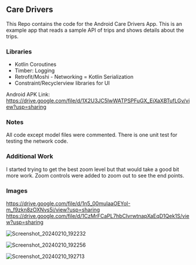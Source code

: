 ## Care Drivers

This Repo contains the code for the Android Care Drivers App. This is an example app that reads a sample API of trips and shows details about the trips.

### Libraries
- Kotlin Coroutines
- Timber: Logging
- Retrofit/Moshi - Networking
= Kotlin Serialization
- Constraint/Recyclerview libraries for UI

Android APK Link: https://drive.google.com/file/d/1X2U3JC5lwWATPSPFuGX_EjXaXBTufLGv/view?usp=sharing

### Notes
All code except model files were commented. There is one unit test for testing the network code.

### Additional Work
I started trying to get the best zoom level but that would take a good bit more work. Zoom controls were
added to zoom out to see the end points.

### Images
https://drive.google.com/file/d/1n5_00muIaaOEYoI-m_f9zkn8zOXNvs5i/view?usp=sharing
https://drive.google.com/file/d/1CzMrFCaPL7hbCIvrwtnapXaEqD1Qek1S/view?usp=sharing

![Screenshot_20240210_192232](https://github.com/kevindmoore/caredrivers/assets/1521266/e74eb7f4-00e1-4343-8478-254599acb28c)

![Screenshot_20240210_192256](https://github.com/kevindmoore/caredrivers/assets/1521266/482ac886-0665-4c8c-9db4-fb7018b2bd17)

![Screenshot_20240210_192713](https://github.com/kevindmoore/caredrivers/assets/1521266/624e1d66-a63e-4842-8959-5830b3891ce5)

